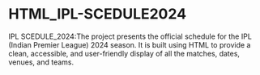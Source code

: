 # HTML_IPL-SCEDULE2024
IPL SCEDULE_2024:The project presents the official schedule for the IPL (Indian Premier League) 2024 season. It is built using HTML to provide a clean, accessible, and user-friendly display of all the matches, dates, venues, and teams.
